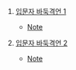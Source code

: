 1. [입문자 바둑격언 1](https://youtu.be/tKFx1zr9UVA)
    - [Note](./Basic_Aphorism.md)

2. [입문자 바둑격언 2](https://youtu.be/GDZ5_dzKiUw)
    - [Note](./Basic_Aphorism.md)
